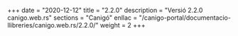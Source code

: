 +++
date        = "2020-12-12"
title       = "2.2.0"
description = "Versió 2.2.0 canigo.web.rs"
sections    = "Canigó"
enllac		= "/canigo-portal/documentacio-llibreries/canigo.web.rs/2.2.0/"
weight		= 2
+++

